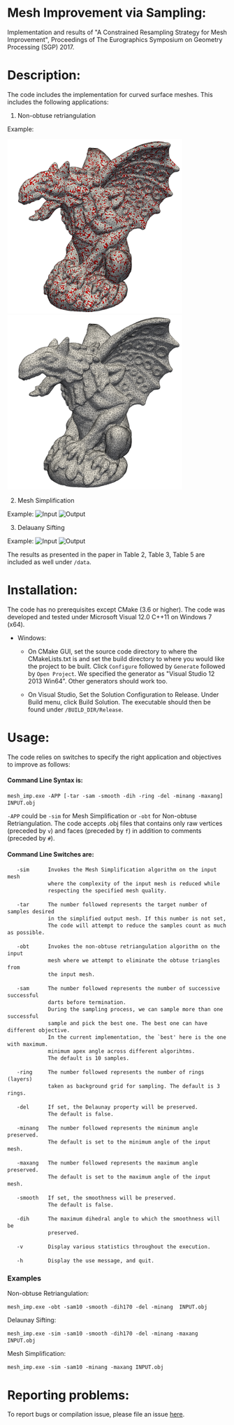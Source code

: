 # Mesh Improvement via Sampling:

Implementation and results of "A Constrained Resampling Strategy for Mesh Improvement", Proceedings of 
The Eurographics Symposium on Geometry Processing (SGP) 2017.

# Description:

The code includes the implementation for curved surface meshes. This includes the following applications:
1) Non-obtuse retriangulation 

Example:

<img src="https://github.com/Ahdhn/MeshImp/blob/master/data/input/gargoyle/input.png" height="400" width="400">        <img src="https://github.com/Ahdhn/MeshImp/blob/master/data/NonObtuse/gargoyle/output.png" height="400" width="400">

2) Mesh Simplification 

Example:
![Input](MeshImp/data/input/cvt/davidhead/input.png)
![Output](MeshImp/data/MeshSimplification/cvt/davidhead/output.png)

3) Delauany Sifting

Example:
![Input](MeshImp/data/input/dr/kiss/input.png)
![Output](MeshImp/data/DelaunaySifting/dr/kiss/output.png)


The results as presented in the paper in Table 2, Table 3, Table 5 are included as well under `/data`. 




# Installation:

The code has no prerequisites except CMake (3.6 or higher). The code was developed and tested under Microsoft Visual 12.0 C++11 on Windows 7 (x64).

- Windows:
	* On CMake GUI, set the source code directory to where the CMakeLists.txt is and set the build directory to where you would like the project to be built. Click `Configure` followed by `Generate` followed by `Open Project`. We specified the generator as "Visual Studio 12 2013 Win64". Other generators should work too.

	* On Visual Studio, Set the Solution Configuration to Release. Under Build menu, 	click Build Solution. The executable should then be found under `/BUILD_DIR/Release`.

# Usage:
The code relies on switches to specify the right application and objectives to improve as follows:

#### Command Line Syntax is:
```
mesh_imp.exe -APP [-tar -sam -smooth -dih -ring -del -minang -maxang] INPUT.obj
```
`-APP` could be `-sim` for Mesh Simplification or `-obt` for Non-obtuse Retriangulation. The code accepts .obj files that contains only raw vertices (preceded by `v`) and faces (preceded by `f`) in addition to comments (preceded by `#`).

#### Command Line Switches are:
```
   -sim      Invokes the Mesh Simplification algorithm on the input mesh
             where the complexity of the input mesh is reduced while
             respecting the specified mesh quality.
             
   -tar      The number followed represents the target number of samples desired
             in the simplified output mesh. If this number is not set, 
             The code will attempt to reduce the samples count as much as possible.

   -obt      Invokes the non-obtuse retriangulation algorithm on the input
             mesh where we attempt to eliminate the obtuse triangles from 
             the input mesh.

   -sam      The number followed represents the number of successive successful
             darts before termination.
			 During the sampling process, we can sample more than one successful
			 sample and pick the best one. The best one can have different objective.
			 In the current implementation, the `best' here is the one with maximum.
			 minimum apex angle across different algorihtms.
             The default is 10 samples.
			 
   -ring     The number followed represents the number of rings (layers)
             taken as background grid for sampling. The default is 3 rings.

   -del      If set, the Delaunay property will be preserved.
             The default is false.

   -minang   The number followed represents the minimum angle preserved.
             The default is set to the minimum angle of the input mesh.
			 
   -maxang   The number followed represents the maximum angle preserved.
             The default is set to the maximum angle of the input mesh.   

   -smooth   If set, the smoothness will be preserved.
             The default is false.
			 
   -dih      The maximum dihedral angle to which the smoothness will be
             preserved.
			 
   -v        Display various statistics throughout the execution.
   
   -h        Display the use message, and quit.
  ```

### Examples

Non-obtuse Retriangulation:

```
mesh_imp.exe -obt -sam10 -smooth -dih170 -del -minang  INPUT.obj
```

Delaunay Sifting:
```
mesh_imp.exe -sim -sam10 -smooth -dih170 -del -minang -maxang INPUT.obj
```

Mesh Simplification:
```
mesh_imp.exe -sim -sam10 -minang -maxang INPUT.obj
```


# Reporting problems:

To report bugs or compilation issue, please file an issue [here](https://github.com/Ahdhn/MeshImp/issues).
